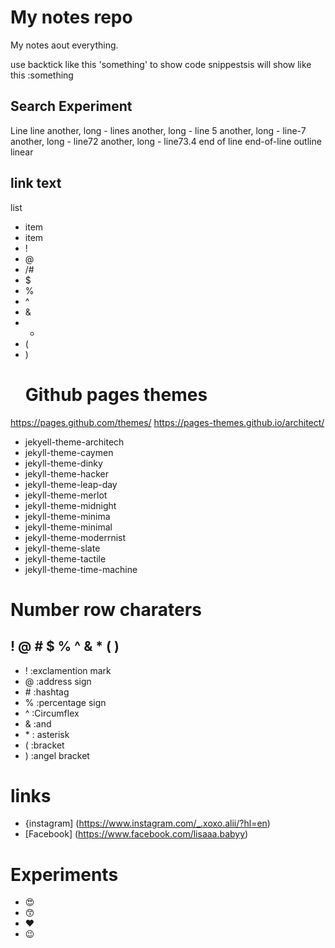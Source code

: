 # My notes repo
My notes aout everything.

use backtick like this 'something' to show code snippestsis will show like this :something
## Search Experiment
Line
line
another, long - lines
another, long - line 5
another, long - line-7
another, long - line72
another, long - line73.4
end of line
end-of-line
outline
linear
## link text
list
- item
- item
- !
- @
- /#
- $
- %
- ^
- &
- *
- (
- )
  # Github pages themes
https://pages.github.com/themes/ https://pages-themes.github.io/architect/
- jekyell-theme-architech
- jekyll-theme-caymen
- jekyll-theme-dinky
- jekyll-theme-hacker
- jekyll-theme-leap-day
- jekyll-theme-merlot
- jekyll-theme-midnight
- jekyll-theme-minima
- jekyll-theme-minimal
- jekyll-theme-moderrnist
- jekyll-theme-slate
- jekyll-theme-tactile
- jekyll-theme-time-machine

  
# Number row charaters 
## ! @ # $ % ^ & * ( )
- ! :exclamention mark
- @ :address sign
- \# :hashtag
- % :percentage sign
- ^ :Circumflex
- & :and
- \* : asterisk
- ( :bracket
- ) :angel bracket
# links
- {instagram] (https://www.instagram.com/_.xoxo.alii/?hl=en)
- [Facebook] (https://www.facebook.com/lisaaa.babyy)
# Experiments
- :heart_eyes:
- :kissing_smiling_eyes:
- :heart:
- :wink:

